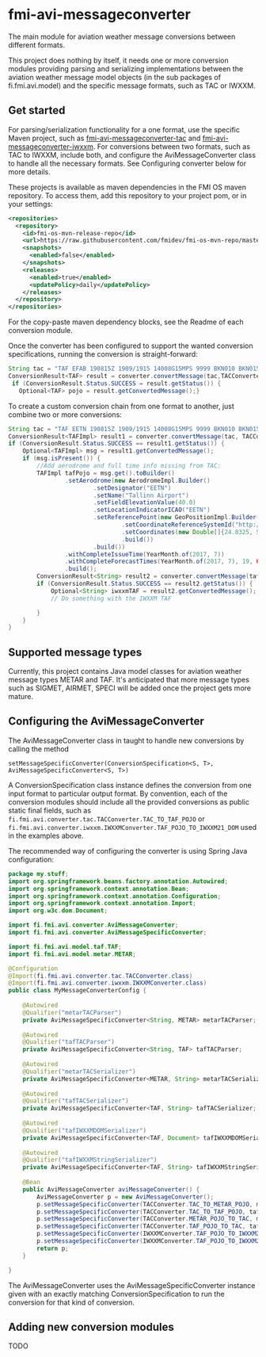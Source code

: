# fmi-avi-messageconverter
The main module for aviation weather message conversions between different formats.

This project does nothing by itself, it needs one or more conversion modules providing parsing 
and serializing implementations between the aviation weather message model objects 
(in the sub packages of fi.fmi.avi.model) and the specific message formats, such as TAC or IWXXM.

## Get started
For parsing/serialization functionality for a one format, use the specific Maven project, such as
[fmi-avi-messageconverter-tac](https://github.com/fmidev/fmi-avi-messageconverter-tac) and 
[fmi-avi-messageconverter-iwxxm](https://github.com/fmidev/fmi-avi-messageconverter-iwxxm). For 
conversions between two formats, such as TAC to IWXXM, include both, and configure the 
AviMessageConverter class to handle all the necessary formats. See Configuring converter 
below for more details.

These projects is available as maven dependencies in the FMI OS maven repository. To access them, 
add this repository to your project pom, or in your settings:

```xml
<repositories>
  <repository>
    <id>fmi-os-mvn-release-repo</id>
    <url>https://raw.githubusercontent.com/fmidev/fmi-os-mvn-repo/master</url>
    <snapshots>
      <enabled>false</enabled>
    </snapshots>
    <releases>
      <enabled>true</enabled>
      <updatePolicy>daily</updatePolicy>
    </releases>
  </repository>
</repositories>
``` 

For the copy-paste maven dependency blocks, see the Readme of each conversion module.

Once the converter has been configured to support the wanted conversion specifications, running 
the conversion is straight-forward:



```java
String tac = "TAF EFAB 190815Z 1909/1915 14008G15MPS 9999 BKN010 BKN015=";
ConversionResult<TAF> result = converter.convertMessage(tac,TACConverter.TAC_TO_TAF_POJO);
 if (ConversionResult.Status.SUCCESS = result.getStatus()) {
   Optional<TAF> pojo = result.getConvertedMessage();}
```

To create a custom conversion chain from one format to another, just combine two or more conversions:

```java
String tac = "TAF EETN 190815Z 1909/1915 14008G15MPS 9999 BKN010 BKN015=";
ConversionResult<TAFImpl> result1 = converter.convertMessage(tac, TACConverter.TAC_TO_IMMUTABLE_TAF_POJO);
if (ConversionResult.Status.SUCCESS == result1.getStatus()) {
    Optional<TAFImpl> msg = result1.getConvertedMessage();
    if (msg.isPresent()) {
        //Add aerodrome and full time info missing from TAC:
        TAFImpl tafPojo = msg.get().toBuilder()
                .setAerodrome(new AerodromeImpl.Builder()
                        .setDesignator("EETN")
                        .setName("Tallinn Airport")
                        .setFieldElevationValue(40.0)
                        .setLocationIndicatorICAO("EETN")
                        .setReferencePoint(new GeoPositionImpl.Builder()
                                .setCoordinateReferenceSystemId("http://www.opengis.net/def/crs/EPSG/0/4326")
                                .setCoordinates(new Double[]{24.8325, 59.413333})
                                .build())
                        .build())
                .withCompleteIssueTime(YearMonth.of(2017, 7))
                .withCompleteForecastTimes(YearMonth.of(2017, 7), 19, 08, ZoneId.of("UTC"))
                .build();
        ConversionResult<String> result2 = converter.convertMessage(tafPojo, IWXXMConverter.TAF_POJO_TO_IWXXM21_STRING);
        if (ConversionResult.Status.SUCCESS == result2.getStatus()) {
            Optional<String> iwxxmTAF = result2.getConvertedMessage();
            // Do something with the IWXXM TAF

        }
    }
}
```

## Supported message types
Currently, this project contains Java model classes for aviation weather message types METAR and TAF. It's anticipated 
that more message types such as SIGMET, AIRMET, SPECI will be added once the project gets more mature.

## Configuring the AviMessageConverter
The AviMessageConverter class in taught to handle new conversions by calling the method 

`setMessageSpecificConverter(ConversionSpecification<S, T>, AviMessageSpecificConverter<S, T>)`

A ConversionSpecification class instance defines the conversion from one input format to particular output format.
By convention, each of the conversion modules should include all the provided conversions as public static final
fields, such as `fi.fmi.avi.converter.tac.TACConverter.TAC_TO_TAF_POJO` or 
`fi.fmi.avi.converter.iwxxm.IWXXMConverter.TAF_POJO_TO_IWXXM21_DOM` used in the examples above.

The recommended way of configuring the converter is using Spring Java configuration:

```java
package my.stuff;
import org.springframework.beans.factory.annotation.Autowired;
import org.springframework.context.annotation.Bean;
import org.springframework.context.annotation.Configuration;
import org.springframework.context.annotation.Import;
import org.w3c.dom.Document;

import fi.fmi.avi.converter.AviMessageConverter;
import fi.fmi.avi.converter.AviMessageSpecificConverter;

import fi.fmi.avi.model.taf.TAF;
import fi.fmi.avi.model.metar.METAR;

@Configuration
@Import(fi.fmi.avi.converter.tac.TACConverter.class)
@Import(fi.fmi.avi.converter.iwxxm.IWXXMConverter.class)
public class MyMessageConverterConfig {
    
    @Autowired
    @Qualifier("metarTACParser")
    private AviMessageSpecificConverter<String, METAR> metarTACParser;
    
    @Autowired
    @Qualifier("tafTACParser")
    private AviMessageSpecificConverter<String, TAF> tafTACParser;
    
    @Autowired
    @Qualifier("metarTACSerializer")
    private AviMessageSpecificConverter<METAR, String> metarTACSerializer;
    
    @Autowired
    @Qualifier("tafTACSerializer")
    private AviMessageSpecificConverter<TAF, String> tafTACSerializer;
    
    @Autowired
    @Qualifier("tafIWXXMDOMSerializer")
    private AviMessageSpecificConverter<TAF, Document> tafIWXXMDOMSerializer;
    
    @Autowired
    @Qualifier("tafIWXXMStringSerializer")
    private AviMessageSpecificConverter<TAF, String> tafIWXXMStringSerializer;
    
    @Bean
    public AviMessageConverter aviMessageConverter() {
        AviMessageConverter p = new AviMessageConverter();
        p.setMessageSpecificConverter(TACConverter.TAC_TO_METAR_POJO, metarTACParser);
        p.setMessageSpecificConverter(TACConverter.TAC_TO_TAF_POJO, tafTACParser);
        p.setMessageSpecificConverter(TACConverter.METAR_POJO_TO_TAC, metarTACSerializer);
        p.setMessageSpecificConverter(TACConverter.TAF_POJO_TO_TAC, tafTACSerializer);
        p.setMessageSpecificConverter(IWXXMConverter.TAF_POJO_TO_IWXXM21_DOM, tafIWXXMDOMSerializer);
        p.setMessageSpecificConverter(IWXXMConverter.TAF_POJO_TO_IWXXM21_STRING, tafIWXXMStringSerializer);
        return p;
    }

}
```

The AviMessageConverter uses the AviMessageSpecificConverter instance given with an exactly matching 
ConversionSpecification to run the conversion for that kind of conversion.
  
## Adding new conversion modules
TODO 
